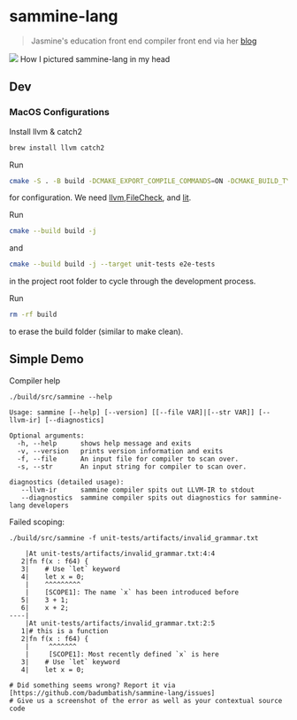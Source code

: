 <h1>sammine-lang</h1>

> Jasmine's education front end compiler front end via her [blog](https://badumbatish.github.io/blog)

![](https://github.com/badumbatish/sammine-lang/blob/main/img.png)
How I pictured sammine-lang in my head


<h2>Dev</h2>

<h3>MacOS Configurations</h3>

Install llvm & catch2

```bash
brew install llvm catch2
```
Run

```bash
cmake -S . -B build -DCMAKE_EXPORT_COMPILE_COMMANDS=ON -DCMAKE_BUILD_TYPE=Debug
```

for configuration. We need [llvm](https://github.com/Shuriken-Group/setup_llvm_tools),[FileCheck](https://pypi.org/project/filecheck/), and [lit](https://pypi.org/project/lit/).


Run

```bash
cmake --build build -j 
```

and 

```bash
cmake --build build -j --target unit-tests e2e-tests
```
in the project root folder to cycle through the development process.


Run
```bash
rm -rf build
```
to erase the build folder (similar to make clean).

<h2>Simple Demo</h2>

Compiler help

```
./build/src/sammine --help

Usage: sammine [--help] [--version] [[--file VAR]|[--str VAR]] [--llvm-ir] [--diagnostics]

Optional arguments:
  -h, --help      shows help message and exits
  -v, --version   prints version information and exits
  -f, --file      An input file for compiler to scan over.
  -s, --str       An input string for compiler to scan over.

diagnostics (detailed usage):
   --llvm-ir      sammine compiler spits out LLVM-IR to stdout
   --diagnostics  sammine compiler spits out diagnostics for sammine-lang developers
```

Failed scoping:

```
./build/src/sammine -f unit-tests/artifacts/invalid_grammar.txt

    |At unit-tests/artifacts/invalid_grammar.txt:4:4
   2|fn f(x : f64) {
   3|    # Use `let` keyword
   4|    let x = 0;
    |    ^^^^^^^^^
    |    [SCOPE1]: The name `x` has been introduced before
   5|    3 + 1;
   6|    x + 2;
----|
    |At unit-tests/artifacts/invalid_grammar.txt:2:5
   1|# this is a function
   2|fn f(x : f64) {
    |     ^^^^^^^
    |     [SCOPE1]: Most recently defined `x` is here
   3|    # Use `let` keyword
   4|    let x = 0;

# Did something seems wrong? Report it via [https://github.com/badumbatish/sammine-lang/issues]
# Give us a screenshot of the error as well as your contextual source code
```
